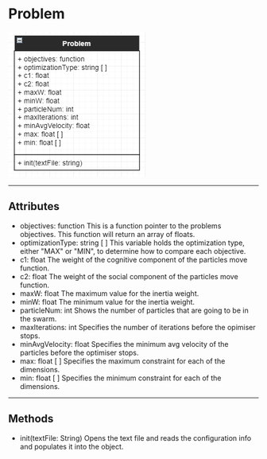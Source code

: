 # Problem
![alt text](problem.PNG)
___
## Attributes
* objectives: function
This is a function pointer to the problems objectives. This function will return an array of floats.
* optimizationType: string [ ]
This variable holds the optimization type, either "MAX" or "MIN", to determine how to compare each objective.
* c1: float
The weight of the cognitive component of the particles move function.
* c2: float
The weight of the social component of the particles move function.
* maxW: float
The maximum value for the inertia weight.
* minW: float
The minimum value for the inertia weight.
* particleNum: int
Shows the number of particles that are going to be in the swarm.
* maxIterations: int
Specifies the number of iterations before the opimiser stops.
* minAvgVelocity: float
Specifies the minimum avg velocity of the particles before the optimiser stops.
* max: float [ ]
Specifies the maximum constraint for each of the dimensions.
* min: float [ ]
Specifies the minimum constraint for each of the dimensions.
___
## Methods
* init(textFile: String)
Opens the text file and reads the configuration info and populates it into the object.